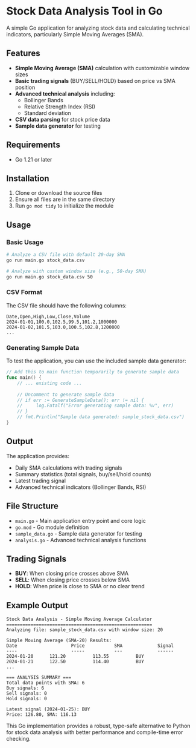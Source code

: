 # Stock Data Analysis Tool in Go

A simple Go application for analyzing stock data and calculating technical indicators, particularly Simple Moving Averages (SMA).

## Features

- **Simple Moving Average (SMA)** calculation with customizable window sizes
- **Basic trading signals** (BUY/SELL/HOLD) based on price vs SMA position
- **Advanced technical analysis** including:
  - Bollinger Bands
  - Relative Strength Index (RSI)
  - Standard deviation
- **CSV data parsing** for stock price data
- **Sample data generator** for testing

## Requirements

- Go 1.21 or later

## Installation

1. Clone or download the source files
2. Ensure all files are in the same directory
3. Run `go mod tidy` to initialize the module

## Usage

### Basic Usage

```bash
# Analyze a CSV file with default 20-day SMA
go run main.go stock_data.csv

# Analyze with custom window size (e.g., 50-day SMA)
go run main.go stock_data.csv 50
```

### CSV Format

The CSV file should have the following columns:
```
Date,Open,High,Low,Close,Volume
2024-01-01,100.0,102.5,99.5,101.2,1000000
2024-01-02,101.5,103.0,100.5,102.8,1200000
...
```

### Generating Sample Data

To test the application, you can use the included sample data generator:

```go
// Add this to main function temporarily to generate sample data
func main() {
    // ... existing code ...
    
    // Uncomment to generate sample data
    // if err := GenerateSampleData(); err != nil {
    //     log.Fatalf("Error generating sample data: %v", err)
    // }
    // fmt.Println("Sample data generated: sample_stock_data.csv")
}
```

## Output

The application provides:
- Daily SMA calculations with trading signals
- Summary statistics (total signals, buy/sell/hold counts)
- Latest trading signal
- Advanced technical indicators (Bollinger Bands, RSI)

## File Structure

- `main.go` - Main application entry point and core logic
- `go.mod` - Go module definition
- `sample_data.go` - Sample data generator for testing
- `analysis.go` - Advanced technical analysis functions

## Trading Signals

- **BUY**: When closing price crosses above SMA
- **SELL**: When closing price crosses below SMA  
- **HOLD**: When price is close to SMA or no clear trend

## Example Output

```
Stock Data Analysis - Simple Moving Average Calculator
======================================================
Analyzing file: sample_stock_data.csv with window size: 20

Simple Moving Average (SMA-20) Results:
Date                    Price           SMA             Signal
----                    -----           ---             ------
2024-01-20      121.20          113.55          BUY
2024-01-21      122.50          114.40          BUY
...

=== ANALYSIS SUMMARY ===
Total data points with SMA: 6
Buy signals: 6
Sell signals: 0
Hold signals: 0

Latest signal (2024-01-25): BUY
Price: 126.80, SMA: 116.13
```

This Go implementation provides a robust, type-safe alternative to Python for stock data analysis with better performance and compile-time error checking.
